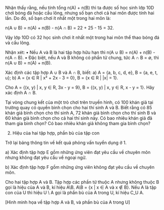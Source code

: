 Nhận thấy rằng, nếu tính tổng n(A) + n(B) thì ta được số học sinh lớp 10D chơi bóng đá hoặc cầu lông, nhưng số bạn chơi cả hai môn được tính hai lần. Do đó, số bạn chơi ít nhất một trong hai môn là:

n(A ∪ B) = n(A) + n(B) - n(A ∩ B) = 22 + 25 - 15 = 32.

Vậy lớp 10D có 32 học sinh chơi ít nhất một trong hai môn thể thao bóng đá và cầu lông.

Nhận xét:
• Nếu A và B là hai tập hợp hữu hạn thì n(A ∪ B) = n(A) + n(B) - n(A ∩ B).
• Đặc biệt, nếu A và B không có phần tử chung, tức A ∩ B = ∅, thì n(A ∪ B) = n(A) + n(B).

Xác định các tập hợp A ∪ B và A ∩ B, biết:
a) A = {a, b, c, d, e}, B = {a, e, t, u};
b) A = {x ∈ R | x² + 2x - 3 = 0}, B = {x ∈ R | |x| = 1}.

Cho A = {(x, y) | x, y ∈ R, 3x - y = 9}, B = {(x, y) | x, y ∈ R, x - y = 1}.
Hãy xác định A ∩ B.

Tại vòng chung kết của một trò chơi trên truyền hình, có 100 khán giả tại trường quay có quyền bình chọn cho hai thí sinh A và B. Biết rằng có 85 khán giả bình chọn cho thí sinh A, 72 khán giả bình chọn cho thí sinh B và 60 khán giả bình chọn cho cả hai thí sinh này. Có bao nhiêu khán giả đã tham gia bình chọn? Có bao nhiêu khán giả không tham gia bình chọn?

2. Hiệu của hai tập hợp, phần bù của tập con

Trở lại bảng thông tin về kết quả phỏng vấn tuyển dụng ở 1.

a) Xác định tập hợp E gồm những ứng viên đạt yêu cầu về chuyên môn nhưng không đạt yêu cầu về ngoại ngữ.

b) Xác định tập hợp F gồm những ứng viên không đạt yêu cầu về chuyên môn.

Cho hai tập hợp A và B.
Tập hợp các phần tử thuộc A nhưng không thuộc B gọi là hiệu của A và B, kí hiệu A\B.
A\B = {x | x ∈ A và x ∉ B}.
Nếu A là tập con của U thì hiệu U \ A gọi là phần bù của A trong U, kí hiệu C_U A.

[Hình minh họa về tập hợp A và B, và phần bù của A trong U]